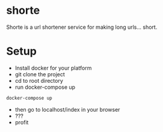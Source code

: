 # shorte

Shorte is a url shortener service for making long urls... short.

# Setup

- Install docker for your platform
- git clone the project
- cd to root directory
- run docker-compose up

```bash
docker-compose up
```

- then go to localhost/index in your browser
- ???
- profit
